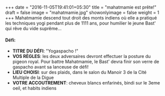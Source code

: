 +++
date = "2016-11-05T19:41:01+05:30"
title = "mahatmamie est prête!"
draft = false
image = "mahatmamie.jpg"
showonlyimage = false
weight = 1
+++
Mahatmamie descend tout droit des monts indiens où elle a pratiqué les techniques yogi pendant plus de 1111 ans, pour humilier le jeune Bast' qui rêve du vide suprême...
<!--more-->

#### Défi:

- **TITRE DU DÉFI**: "Yogaspacho !"
- **VOS RÈGLES**: les deux adversaires devront effectuer la posture du pigeon royal. Pour battre Mahatmamie, le Bast' devra finir son verre de gaspacho avant sa lanceuse de défi! 
- **LIEU CHOISI**: sur des plaids, dans le salon du Manoir 3 de la Cité Multiple de la Digue
- **VOTRE ACCOUTREMENT**: cheveux blancs enfarinés, bindi sur le 3eme oeil, et habits indiens

